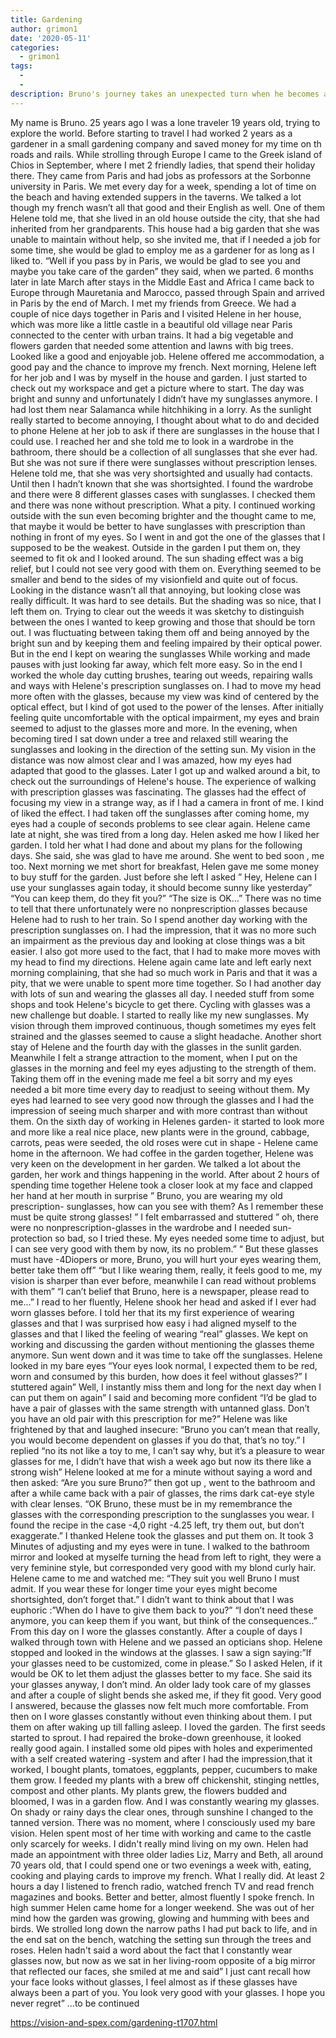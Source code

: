 ```yaml
---
title: Gardening
author: grimon1
date: '2020-05-11'
categories:
  - grimon1
tags:
  - 
  - 
description: Bruno's journey takes an unexpected turn when he becomes a gardener for a professor in Paris, wearing her prescription sunglasses.
---
```

My name is Bruno. 25 years ago I was a lone traveler 19 years old, trying to explore the world. Before starting to travel I had worked 2 years as a gardener in a small gardening company and saved money for my time on th roads and rails. While strolling through Europe I came to the Greek island of Chios in September, where I met 2 friendly ladies, that spend their holiday there. They came from Paris and had jobs as professors at the Sorbonne university in Paris. We met every day for a week, spending a lot of time on the beach and having extended suppers in the taverns. We talked a lot though my french wasn’t all that good and their English as well.
One of them Helene told me, that she lived in an old house outside the city, that she had inherited from her grandparents. This house had a big garden that she was unable to maintain without help, so she invited me, that if I needed a job for some time, she would be glad to employ me as a gardener for as long as I liked to. “Well if you pass by in Paris, we would be glad to see you and maybe you take care of the garden” they said, when we parted.
6 months later in late March after stays in the Middle East and Africa I came back to Europe through Mauretania and Marocco, passed through Spain and arrived in Paris by the end of March.
I met my friends from Greece. We had a couple of nice days together in Paris and I visited Helene in her house, which was more like a little castle in a beautiful old village near Paris connected to the center with urban trains. It had a big vegetable and flowers garden that needed some attention and lawns with big trees. Looked like a good and enjoyable job. Helene offered me accommodation, a good pay and the chance to improve my french.
Next morning, Helene left for her job and I was by myself in the house and garden. I just started to check out my workspace and get a picture where to start. The day was bright and sunny and unfortunately I didn’t have my sunglasses anymore. I had lost them near Salamanca while hitchhiking in a lorry.
As the sunlight really started to become annoying, I thought about what to do and decided to phone Helene at her job to ask if there are sunglasses in the house that I could use. I reached her and she told me to look in a wardrobe in the bathroom, there should be a collection of all sunglasses that she ever had. But she was not sure if there were sunglasses without prescription lenses. Helene told me, that she was very shortsighted and usually had contacts. Until then I hadn’t known that she was shortsighted.
I found the wardrobe and there were 8 different glasses cases with sunglasses. I checked them and there was none without prescription. What a pity. I continued working outside with the sun even becoming brighter and the thought came to me, that maybe it would be better to have sunglasses with prescription than nothing in front of my eyes. So I went in and got the one of the glasses that I supposed to be the weakest. Outside in the garden I put them on, they seemed to fit ok and I looked around. The sun shading effect was a big relief, but I could not see very good with them on. Everything seemed to be smaller and bend to the sides of my visionfield and quite out of focus. Looking in the distance wasn’t all that annoying, but looking close was really difficult. It was hard to see details. But the shading was so nice, that I left them on. Trying to clear out the weeds it was sketchy to distinguish between the ones I wanted to keep growing and those that should be torn out. I was fluctuating between taking them off and being annoyed by the bright sun and by keeping them and feeling impaired by their optical power. But in the end I kept on wearing the sunglasses While working and made pauses with just looking far away, which felt more easy. So in the end I worked the whole day cutting brushes, tearing out weeds, repairing walls and ways with Helene's prescription sunglasses on. I had to move my head more often with the glasses, because my view was kind of centered by the optical effect, but I kind of got used to the power of the lenses. After initially feeling quite uncomfortable with the optical impairment, my eyes and brain seemed to adjust to the glasses more and more.
In the evening, when becoming tired I sat down under a tree and relaxed still wearing the sunglasses and looking in the direction of the setting sun. My vision in the distance was now almost clear and I was amazed, how my eyes had adapted that good to the glasses. Later I got up and walked around a bit, to check out the surroundings of Helene's house. The experience of walking with prescription glasses was fascinating. The glasses had the effect of focusing my view in a strange way, as if I had a camera in front of me. I kind of liked the effect.
I had taken off the sunglasses after coming home, my eyes had a couple of seconds problems to see clear again. Helene came late at night, she was tired from a long day. Helen asked me how I liked her garden. I told her what I had done and about my plans for the following days. She said, she was glad to have me around. She went to bed soon , me too.
Next morning we met short for breakfast, Helen gave me some money to buy stuff for the garden. Just before she left I asked ” Hey, Helene can I use your sunglasses again today, it should become sunny like yesterday” “You can keep them, do they fit you?” “The size is OK…” There was no time to tell that there unfortunately were no nonprescription glasses because Helene had to rush to her train.
So I spend another day working with the prescription sunglasses on. I had the impression, that it was no more such an impairment as the previous day and looking at close things was a bit easier. I also got more used to the fact, that I had to make more moves with my head to find my directions. 
Helene again came late and left early next morning complaining, that she had so much work in Paris and that it was a pity, that we were unable to spent more time together. So I had another day with lots of sun and wearing the glasses all day. I needed stuff from some shops and took Helene's bicycle to get there. Cycling with glasses was a new challenge but doable. I started to really like my new sunglasses. My vision through them improved continuous, though sometimes my eyes felt strained and the glasses seemed to cause a slight headache.
Another short stay of Helene and the fourth day with the glasses in the sunlit garden. Meanwhile I felt a strange attraction to the moment, when I put on the glasses in the morning and feel my eyes adjusting to the strength of them. Taking them off in the evening made me feel a bit sorry and my eyes needed a bit more time every day to readjust to seeing without them. My eyes had learned to see very good now through the glasses and I had the impression of seeing much sharper and with more contrast than without them. 
On the sixth day of working in Helenes garden- it started to look more and more like a real nice place, new plants were in the ground, cabbage, carrots, peas were seeded, the old roses were cut in shape - Helene came home in the afternoon. We had coffee in the garden together, Helene was very keen on the development in her garden. We talked a lot about the garden, her work and things happening in the world. 
After about 2 hours of spending time together Helene took a closer look at my face and clapped her hand at her mouth in surprise ” Bruno, you are wearing my old prescription- sunglasses, how can you see with them? As I remember these must be quite strong glasses! ” I felt embarrassed and stuttered ” oh, there were no nonprescription-glasses in the wardrobe and I needed sun-protection so bad, so I tried these. My eyes needed some time to adjust, but I can see very good with them by now, its no problem.” “ But these glasses must have -4Diopers or more, Bruno, you will hurt your eyes wearing them, better take them off” “but I like wearing them, really, it feels good to me, my vision is sharper than ever before, meanwhile I can read without problems with them” “I can’t belief that Bruno, here is a newspaper, please read to me…” I read to her fluently, Helene shook her head and asked if I ever had worn glasses before. I told her that its my first experience of wearing glasses and that I was surprised how easy i had aligned myself to the glasses and that I liked the feeling of wearing “real” glasses.
We kept on working and discussing the garden without mentioning the glasses theme anymore. Sun went down and it was time to take off the sunglasses. Helene looked in my bare eyes “Your eyes look normal, I expected them to be red, worn and consumed by this burden, how does it feel without glasses?” I stuttered again” Well, I instantly miss them and long for the next day when I can put them on again” I said and becoming more confident “I’d be glad to have a pair of glasses with the same strength with untanned glass. Don’t you have an old pair with this prescription for me?” Helene was like frightened by that and laughed insecure: “Bruno you can’t mean that really, you would become dependent on glasses if you do that, that’s no toy.” I replied “no its not like a toy to me, I can’t say why, but it’s a pleasure to wear glasses for me, I didn’t have that wish a week ago but now its there like a strong wish” Helene looked at me for a minute without saying a word and then asked: “Are you sure Bruno?” then got up , went to the bathroom and after a while came back with a pair of glasses, the rims dark cat-eye style with clear lenses. “OK Bruno, these must be in my remembrance the glasses with the corresponding prescription to the sunglasses you wear. I found the recipe in the case -4,0 right -4.25 left, try them out, but don’t exaggerate.”
I thanked Helene took the glasses and put them on. It took 3 Minutes of adjusting and my eyes were in tune. I walked to the bathroom mirror and looked at myselfe turning the head from left to right, they were a very feminine style, but corresponded very good with my blond curly hair. Helene came to me and watched me: “They suit you well Bruno I must admit. If you wear these for longer time your eyes might become shortsighted, don’t forget that.” I didn’t want to think about that I was euphoric :”When do I have to give them back to you?” “I don’t need these anymore, you can keep them if you want, but think of the consequences..”
From this day on I wore the glasses constantly. After a couple of days I walked through town with Helene and we passed an opticians shop. Helene stopped and looked in the windows at the glasses. I saw a sign saying:”If your glasses need to be customized, come in please.” So I asked Helen, if it would be OK to let them adjust the glasses better to my face. She said its your glasses anyway, I don’t mind. An older lady took care of my glasses and after a couple of slight bends she asked me, if they fit good. Very good I answered, because the glasses now felt much more comfortable.
From then on I wore glasses constantly without even thinking about them. I put them on after waking up till falling asleep. I loved the garden. The first seeds started to sprout. I had repaired the broke-down greenhouse, it looked really good again. I installed some old pipes with holes and experimented with a self created watering -system and after I had the impression,that it worked, I bought plants, tomatoes, eggplants, pepper, cucumbers to make them grow. I feeded my plants with a brew off chickenshit, stinging nettles, compost and other plants.
My plants grew, the flowers budded and bloomed, I was in a garden flow. And I was constantly wearing my glasses. On shady or rainy days the clear ones, through sunshine I changed to the tanned version. There was no moment, where I consciously used my bare vision. Helen spent most of her time with working and came to the castle only scarcely for weeks. I didn't really mind living on my own. Helen had made an appointment with three older ladies Liz, Marry and Beth, all around 70 years old, that I could spend one or two evenings a week with, eating, cooking and playing cards to improve my french. What I really did. At least 2 hours a day I listened to french radio, watched french TV and read french magazines and books. Better and better, almost fluently I spoke french.
In high summer Helen came home for a longer weekend. She was out of her mind how the garden was growing, glowing and humming with bees and birds. We strolled long down the narrow paths I had put back to life, and in the end sat on the bench, watching the setting sun through the trees and roses. 
Helen hadn't said a word about the fact that I constantly wear glasses now, but now as we sat in her living-room opposite of a big mirror that reflected our faces, she smiled at me and said” I just cant recall how your face looks without glasses, I feel almost as if these glasses have always been a part of you. You look very good with your glasses. I hope you never regret” ...to be continued

https://vision-and-spex.com/gardening-t1707.html